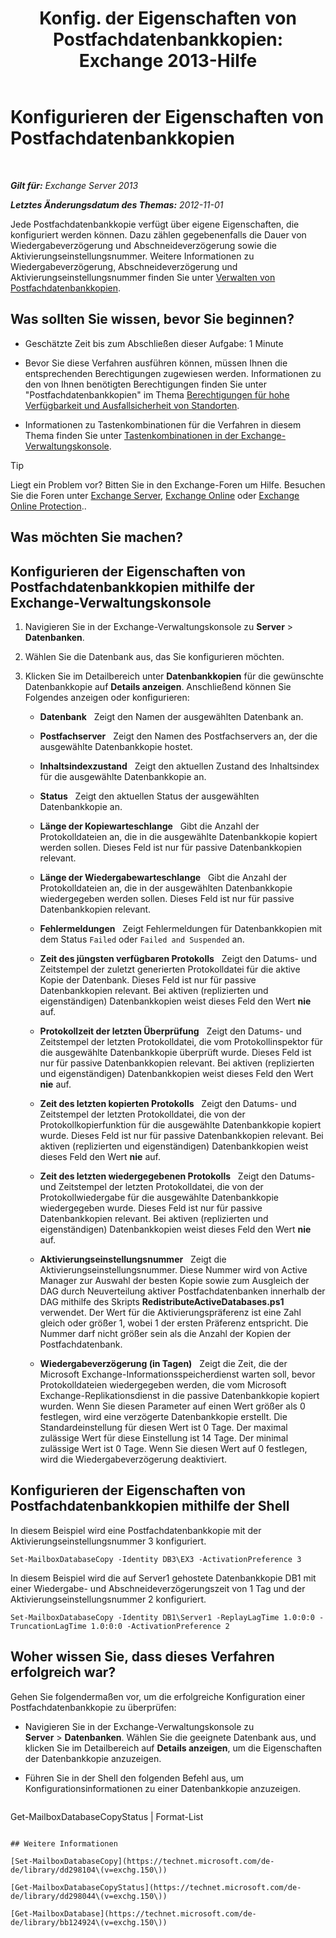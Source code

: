 ﻿---
title: 'Konfig. der Eigenschaften von Postfachdatenbankkopien: Exchange 2013-Hilfe'
TOCTitle: Konfigurieren der Eigenschaften von Postfachdatenbankkopien
ms:assetid: cf186561-ab2c-45c0-90f5-8d3ecfabeeac
ms:mtpsurl: https://technet.microsoft.com/de-de/library/Dd351151(v=EXCHG.150)
ms:contentKeyID: 50476758
ms.date: 05/22/2018
mtps_version: v=EXCHG.150
ms.translationtype: MT
---

# Konfigurieren der Eigenschaften von Postfachdatenbankkopien

 

_**Gilt für:** Exchange Server 2013_

_**Letztes Änderungsdatum des Themas:** 2012-11-01_

Jede Postfachdatenbankkopie verfügt über eigene Eigenschaften, die konfiguriert werden können. Dazu zählen gegebenenfalls die Dauer von Wiedergabeverzögerung und Abschneideverzögerung sowie die Aktivierungseinstellungsnummer. Weitere Informationen zu Wiedergabeverzögerung, Abschneideverzögerung und Aktivierungseinstellungsnummer finden Sie unter [Verwalten von Postfachdatenbankkopien](managing-mailbox-database-copies-exchange-2013-help.md).

## Was sollten Sie wissen, bevor Sie beginnen?

  - Geschätzte Zeit bis zum Abschließen dieser Aufgabe: 1 Minute

  - Bevor Sie diese Verfahren ausführen können, müssen Ihnen die entsprechenden Berechtigungen zugewiesen werden. Informationen zu den von Ihnen benötigten Berechtigungen finden Sie unter "Postfachdatenbankkopien" im Thema [Berechtigungen für hohe Verfügbarkeit und Ausfallsicherheit von Standorten](high-availability-and-site-resilience-permissions-exchange-2013-help.md).

  - Informationen zu Tastenkombinationen für die Verfahren in diesem Thema finden Sie unter [Tastenkombinationen in der Exchange-Verwaltungskonsole](keyboard-shortcuts-in-the-exchange-admin-center-exchange-online-protection-help.md).


> [!TIP]
> Liegt ein Problem vor? Bitten Sie in den Exchange-Foren um Hilfe. Besuchen Sie die Foren unter <A href="https://go.microsoft.com/fwlink/p/?linkid=60612">Exchange Server</A>, <A href="https://go.microsoft.com/fwlink/p/?linkid=267542">Exchange Online</A> oder <A href="https://go.microsoft.com/fwlink/p/?linkid=285351">Exchange Online Protection</A>..



## Was möchten Sie machen?

## Konfigurieren der Eigenschaften von Postfachdatenbankkopien mithilfe der Exchange-Verwaltungskonsole

1.  Navigieren Sie in der Exchange-Verwaltungskonsole zu **Server** \> **Datenbanken**.

2.  Wählen Sie die Datenbank aus, das Sie konfigurieren möchten.

3.  Klicken Sie im Detailbereich unter **Datenbankkopien** für die gewünschte Datenbankkopie auf **Details anzeigen**. Anschließend können Sie Folgendes anzeigen oder konfigurieren:
    
      - **Datenbank**   Zeigt den Namen der ausgewählten Datenbank an.
    
      - **Postfachserver**   Zeigt den Namen des Postfachservers an, der die ausgewählte Datenbankkopie hostet.
    
      - **Inhaltsindexzustand**   Zeigt den aktuellen Zustand des Inhaltsindex für die ausgewählte Datenbankkopie an.
    
      - **Status**   Zeigt den aktuellen Status der ausgewählten Datenbankkopie an.
    
      - **Länge der Kopiewarteschlange**   Gibt die Anzahl der Protokolldateien an, die in die ausgewählte Datenbankkopie kopiert werden sollen. Dieses Feld ist nur für passive Datenbankkopien relevant.
    
      - **Länge der Wiedergabewarteschlange**   Gibt die Anzahl der Protokolldateien an, die in der ausgewählten Datenbankkopie wiedergegeben werden sollen. Dieses Feld ist nur für passive Datenbankkopien relevant.
    
      - **Fehlermeldungen**   Zeigt Fehlermeldungen für Datenbankkopien mit dem Status `Failed` oder `Failed and Suspended` an.
    
      - **Zeit des jüngsten verfügbaren Protokolls**   Zeigt den Datums- und Zeitstempel der zuletzt generierten Protokolldatei für die aktive Kopie der Datenbank. Dieses Feld ist nur für passive Datenbankkopien relevant. Bei aktiven (replizierten und eigenständigen) Datenbankkopien weist dieses Feld den Wert **nie** auf.
    
      - **Protokollzeit der letzten Überprüfung**   Zeigt den Datums- und Zeitstempel der letzten Protokolldatei, die vom Protokollinspektor für die ausgewählte Datenbankkopie überprüft wurde. Dieses Feld ist nur für passive Datenbankkopien relevant. Bei aktiven (replizierten und eigenständigen) Datenbankkopien weist dieses Feld den Wert **nie** auf.
    
      - **Zeit des letzten kopierten Protokolls**   Zeigt den Datums- und Zeitstempel der letzten Protokolldatei, die von der Protokollkopierfunktion für die ausgewählte Datenbankkopie kopiert wurde. Dieses Feld ist nur für passive Datenbankkopien relevant. Bei aktiven (replizierten und eigenständigen) Datenbankkopien weist dieses Feld den Wert **nie** auf.
    
      - **Zeit des letzten wiedergegebenen Protokolls**   Zeigt den Datums- und Zeitstempel der letzten Protokolldatei, die von der Protokollwiedergabe für die ausgewählte Datenbankkopie wiedergegeben wurde. Dieses Feld ist nur für passive Datenbankkopien relevant. Bei aktiven (replizierten und eigenständigen) Datenbankkopien weist dieses Feld den Wert **nie** auf.
    
      - **Aktivierungseinstellungsnummer**   Zeigt die Aktivierungseinstellungsnummer. Diese Nummer wird von Active Manager zur Auswahl der besten Kopie sowie zum Ausgleich der DAG durch Neuverteilung aktiver Postfachdatenbanken innerhalb der DAG mithilfe des Skripts **RedistributeActiveDatabases.ps1** verwendet. Der Wert für die Aktivierungspräferenz ist eine Zahl gleich oder größer 1, wobei 1 der ersten Präferenz entspricht. Die Nummer darf nicht größer sein als die Anzahl der Kopien der Postfachdatenbank.
    
      - **Wiedergabeverzögerung (in Tagen)**   Zeigt die Zeit, die der Microsoft Exchange-Informationsspeicherdienst warten soll, bevor Protokolldateien wiedergegeben werden, die vom Microsoft Exchange-Replikationsdienst in die passive Datenbankkopie kopiert wurden. Wenn Sie diesen Parameter auf einen Wert größer als 0 festlegen, wird eine verzögerte Datenbankkopie erstellt. Die Standardeinstellung für diesen Wert ist 0 Tage. Der maximal zulässige Wert für diese Einstellung ist 14 Tage. Der minimal zulässige Wert ist 0 Tage. Wenn Sie diesen Wert auf 0 festlegen, wird die Wiedergabeverzögerung deaktiviert.

## Konfigurieren der Eigenschaften von Postfachdatenbankkopien mithilfe der Shell

In diesem Beispiel wird eine Postfachdatenbankkopie mit der Aktivierungseinstellungsnummer 3 konfiguriert.

    Set-MailboxDatabaseCopy -Identity DB3\EX3 -ActivationPreference 3

In diesem Beispiel wird die auf Server1 gehostete Datenbankkopie DB1 mit einer Wiedergabe- und Abschneideverzögerungszeit von 1 Tag und der Aktivierungseinstellungsnummer 2 konfiguriert.

    Set-MailboxDatabaseCopy -Identity DB1\Server1 -ReplayLagTime 1.0:0:0 -TruncationLagTime 1.0:0:0 -ActivationPreference 2

## Woher wissen Sie, dass dieses Verfahren erfolgreich war?

Gehen Sie folgendermaßen vor, um die erfolgreiche Konfiguration einer Postfachdatenbankkopie zu überprüfen:

  - Navigieren Sie in der Exchange-Verwaltungskonsole zu **Server** \> **Datenbanken**. Wählen Sie die geeignete Datenbank aus, und klicken Sie im Detailbereich auf **Details anzeigen**, um die Eigenschaften der Datenbankkopie anzuzeigen.

  - Führen Sie in der Shell den folgenden Befehl aus, um Konfigurationsinformationen zu einer Datenbankkopie anzuzeigen.
    
    ```powershell
Get-MailboxDatabaseCopyStatus <DatabaseCopyName> | Format-List
```

## Weitere Informationen

[Set-MailboxDatabaseCopy](https://technet.microsoft.com/de-de/library/dd298104\(v=exchg.150\))

[Get-MailboxDatabaseCopyStatus](https://technet.microsoft.com/de-de/library/dd298044\(v=exchg.150\))

[Get-MailboxDatabase](https://technet.microsoft.com/de-de/library/bb124924\(v=exchg.150\))

